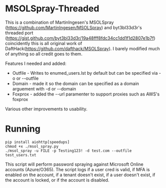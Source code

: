 # MSOLSpray-Threaded
This is a combination of MartinIngesen's MSOLSpray (https://github.com/MartinIngesen/MSOLSpray) and byt3bl33d3r's threaded port (https://gist.github.com/byt3bl33d3r/19a48fff8fdc34cc1dd1f1d2807e1b7f) coincidently this is all original work of DaftHack(https://github.com/dafthack/MSOLSpray). I barely modified much of anything so all credit goes to them. 

Features I needed and added:

* Outfile - Writes to enumed_users.lst by default but can be specified via -o or --outfile
* Domain - made it so the domain can be specified as a domain arguement with -d or --domain
* Foxprox - added the --url paramenter to support proxies such as AWS's foxprox

Various other improvements to usability.

# Running
```
pip install aiohttp[speedups]
chmod +x ./msol_spray.py
./msol_spray -u FILE -p Testing123! -d test.com --outfile test_users.txt 
```

This script will perform password spraying against Microsoft Online accounts (Azure/O365). The script logs if a user cred is valid, if MFA is enabled on the account, if a tenant doesn't exist, if a user doesn't exist, if the account is locked, or if the account is disabled.
